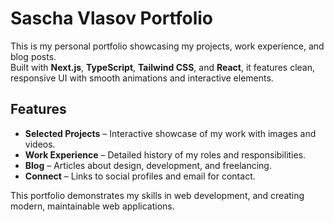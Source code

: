 # Sascha Vlasov Portfolio

This is my personal portfolio showcasing my projects, work experience, and blog posts.  
Built with **Next.js**, **TypeScript**, **Tailwind CSS**, and **React**, it features clean, responsive UI with smooth animations and interactive elements.  

## Features

- **Selected Projects** – Interactive showcase of my work with images and videos.  
- **Work Experience** – Detailed history of my roles and responsibilities.  
- **Blog** – Articles about design, development, and freelancing.  
- **Connect** – Links to social profiles and email for contact.  

This portfolio demonstrates my skills in web development, and creating modern, maintainable web applications.
